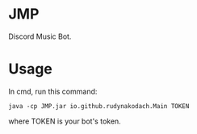 # JMP
Discord Music Bot.

# Usage
In cmd, run this command:
```
java -cp JMP.jar io.github.rudynakodach.Main TOKEN
```
where TOKEN is your bot's token.

